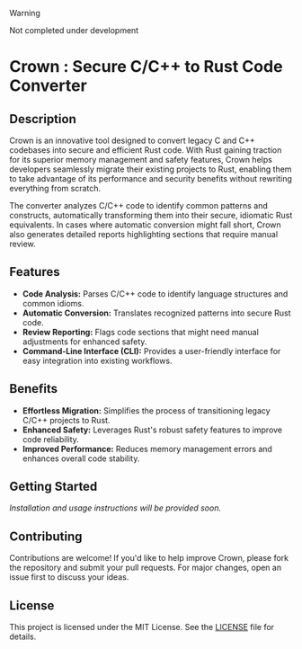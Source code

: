 > [!WARNING]  
> Not completed under development

# Crown : Secure C/C++ to Rust Code Converter

## Description
Crown is an innovative tool designed to convert legacy C and C++ codebases into secure and efficient Rust code. With Rust gaining traction for its superior memory management and safety features, Crown helps developers seamlessly migrate their existing projects to Rust, enabling them to take advantage of its performance and security benefits without rewriting everything from scratch.

The converter analyzes C/C++ code to identify common patterns and constructs, automatically transforming them into their secure, idiomatic Rust equivalents. In cases where automatic conversion might fall short, Crown also generates detailed reports highlighting sections that require manual review.

## Features
- **Code Analysis:** Parses C/C++ code to identify language structures and common idioms.
- **Automatic Conversion:** Translates recognized patterns into secure Rust code.
- **Review Reporting:** Flags code sections that might need manual adjustments for enhanced safety.
- **Command-Line Interface (CLI):** Provides a user-friendly interface for easy integration into existing workflows.

## Benefits
- **Effortless Migration:** Simplifies the process of transitioning legacy C/C++ projects to Rust.
- **Enhanced Safety:** Leverages Rust's robust safety features to improve code reliability.
- **Improved Performance:** Reduces memory management errors and enhances overall code stability.

## Getting Started
*Installation and usage instructions will be provided soon.*

## Contributing
Contributions are welcome! If you'd like to help improve Crown, please fork the repository and submit your pull requests. For major changes, open an issue first to discuss your ideas.

## License
This project is licensed under the MIT License. See the [LICENSE](LICENSE) file for details.
